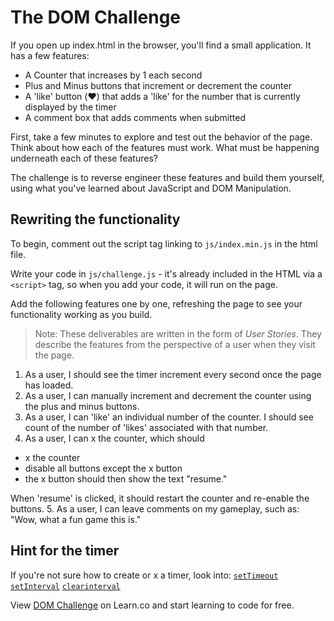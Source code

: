 # The DOM Challenge

If you open up index.html in the browser, you'll find a small application. It has a few features:

* A Counter that increases by 1 each second
* Plus and Minus buttons that increment or decrement the counter
* A 'like' button (❤️) that adds a 'like' for the number that is currently displayed by the timer
* A comment box that adds comments when submitted

First, take a few minutes to explore and test out the behavior of the page. Think about how each of the features must work. What must be happening underneath each of these features?

The challenge is to reverse engineer these features and build them yourself, using what you've learned about JavaScript and DOM Manipulation.

## Rewriting the functionality

To begin, comment out the script tag linking to `js/index.min.js` in the html file.

Write your code in `js/challenge.js` - it's already included in the HTML via a `<script>` tag, so when you add your code, it will run on the page.

Add the following features one by one, refreshing the page to see your functionality working as you build.

> Note: These deliverables are written in the form of _User Stories_. They describe the features from the perspective of a user when they visit the page.

1. As a user, I should see the timer increment every second once the page has loaded.
2. As a user, I can manually increment and decrement the counter using the plus and minus buttons.
3. As a user, I can 'like' an individual number of the counter. I should see count of the number of 'likes' associated with that number.
4. As a user, I can x the counter, which should 

  * x the counter
  * disable all buttons except the x button
  * the x button should then show the text "resume."

  When 'resume' is clicked, it should restart the counter and re-enable the buttons.
5. As a user, I can leave comments on my gameplay, such as: "Wow, what a fun game this is."

## Hint for the timer

If you're not sure how to create or x a timer, look into:
[`setTimeout`](https://developer.mozilla.org/en-US/docs/Web/API/WindowOrWorkerGlobalScope/setTimeout)
[`setInterval`](https://developer.mozilla.org/en-US/docs/Web/API/WindowOrWorkerGlobalScope/setInterval)
[`clearinterval`](https://developer.mozilla.org/en-US/docs/Web/API/WindowOrWorkerGlobalScope/clearInterval)


<p class='util--hide'>View <a href='https://learn.co/lessons/jsdom-dom-challenge'>DOM Challenge</a> on Learn.co and start learning to code for free.</p>
